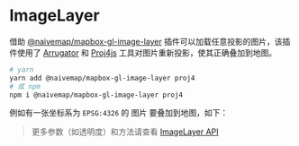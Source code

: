 # ImageLayer

借助 [@naivemap/mapbox-gl-image-layer](https://www.npmjs.com/package/@naivemap/mapbox-gl-image-layer) 插件可以加载任意投影的图片，该插件使用了 [Arrugator](https://gitlab.com/IvanSanchez/arrugator) 和 [Proj4js](https://github.com/proj4js/proj4js) 工具对图片重新投影，使其正确叠加到地图。

```bash
# yarn
yarn add @naivemap/mapbox-gl-image-layer proj4
# 或 npm
npm i @naivemap/mapbox-gl-image-layer proj4
```

例如有一张坐标系为 `EPSG:4326` 的 <a :href="$withBase('/assets/images/4326.png')" target="_blank">图片</a> 要叠加到地图，如下：

<ClientOnly>
  <common-code-view name="plugins-image-layer"/>
</ClientOnly>

> 更多参数（如透明度）和方法请查看 [ImageLayer API](https://github.com/naivemap/mapbox-gl-layers/blob/main/packages/mapbox-gl-image-layer/README.md)
